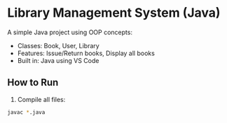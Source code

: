 # Library Management System (Java)

A simple Java project using OOP concepts:
- Classes: Book, User, Library
- Features: Issue/Return books, Display all books
- Built in: Java using VS Code

## How to Run

1. Compile all files:
```bash
javac *.java
